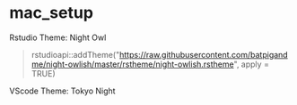 # mac_setup

Rstudio Theme: Night Owl
> rstudioapi::addTheme("https://raw.githubusercontent.com/batpigandme/night-owlish/master/rstheme/night-owlish.rstheme", apply = TRUE)

VScode Theme: Tokyo Night


